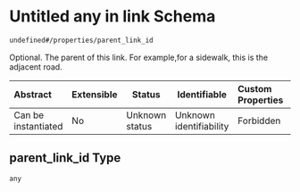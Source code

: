 # Untitled any in link Schema

```txt
undefined#/properties/parent_link_id
```

Optional. The parent of this link. For example,for a sidewalk, this is the adjacent road.


| Abstract            | Extensible | Status         | Identifiable            | Custom Properties | Additional Properties | Access Restrictions | Defined In                                                              |
| :------------------ | ---------- | -------------- | ----------------------- | :---------------- | --------------------- | ------------------- | ----------------------------------------------------------------------- |
| Can be instantiated | No         | Unknown status | Unknown identifiability | Forbidden         | Allowed               | none                | [link.schema.json\*](../../out/link.schema.json "open original schema") |

## parent_link_id Type

`any`
